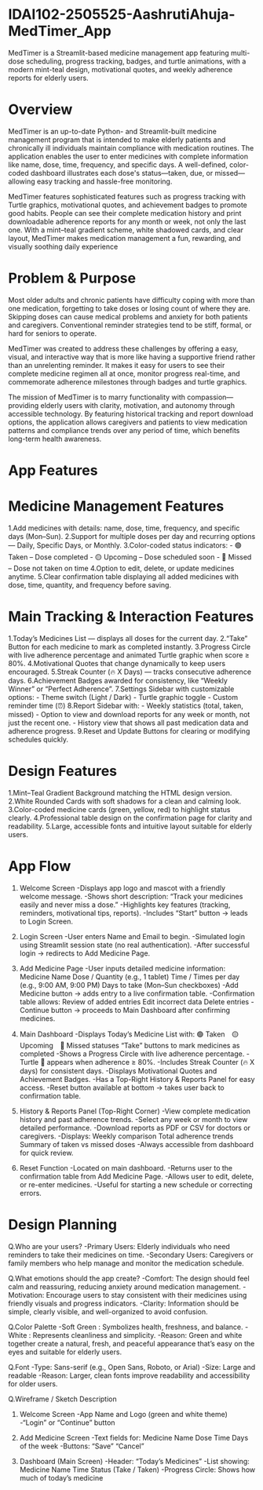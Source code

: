 # IDAI102-2505525-AashrutiAhuja-MedTimer_App
MedTimer is a Streamlit-based medicine management app featuring multi-dose scheduling, progress tracking, badges, and turtle animations, with a modern mint-teal design, motivational quotes, and weekly adherence reports for elderly users.

# Overview
MedTimer is an up-to-date Python- and Streamlit-built medicine management program that is intended to make elderly patients and chronically ill individuals maintain compliance with medication routines. The application enables the user to enter medicines with complete information like name, dose, time, frequency, and specific days. A well-defined, color-coded dashboard illustrates each dose's status—taken, due, or missed—allowing easy tracking and hassle-free monitoring.

MedTimer features sophisticated features such as progress tracking with Turtle graphics, motivational quotes, and achievement badges to promote good habits. People can see their complete medication history and print downloadable adherence reports for any month or week, not only the last one. With a mint–teal gradient scheme, white shadowed cards, and clear layout, MedTimer makes medication management a fun, rewarding, and visually soothing daily experience

# Problem & Purpose
Most older adults and chronic patients have difficulty coping with more than one medication, forgetting to take doses or losing count of where they are. Skipping doses can cause medical problems and anxiety for both patients and caregivers. Conventional reminder strategies tend to be stiff, formal, or hard for seniors to operate.

MedTimer was created to address these challenges by offering a easy, visual, and interactive way that is more like having a supportive friend rather than an unrelenting reminder. It makes it easy for users to see their complete medicine regimen all at once, monitor progress real-time, and commemorate adherence milestones through badges and turtle graphics.

The mission of MedTimer is to marry functionality with compassion—providing elderly users with clarity, motivation, and autonomy through accessible technology. By featuring historical tracking and report download options, the application allows caregivers and patients to view medication patterns and compliance trends over any period of time, which benefits long-term health awareness.

# App Features

 # Medicine Management Features
1.Add medicines with details: name, dose, time, frequency, and specific days (Mon–Sun).
2.Support for multiple doses per day and recurring options — Daily, Specific Days, or Monthly.
3.Color-coded status indicators:
     - 🟢 Taken – Dose completed
     - 🟡 Upcoming – Dose scheduled soon
     - 🔴 Missed – Dose not taken on time
4.Option to edit, delete, or update medicines anytime.
5.Clear confirmation table displaying all added medicines with dose, time, quantity, and frequency before saving.

 # Main Tracking & Interaction Features
1.Today’s Medicines List — displays all doses for the current day.
2.“Take” Button for each medicine to mark as completed instantly.
3.Progress Circle with live adherence percentage and animated Turtle graphic when score ≥ 80%.
4.Motivational Quotes that change dynamically to keep users encouraged.
5.Streak Counter (🔥 X Days) — tracks consecutive adherence days.
6.Achievement Badges awarded for consistency, like “Weekly Winner” or “Perfect Adherence”.
7.Settings Sidebar with customizable options:
     - Theme switch (Light / Dark)
     - Turtle graphic toggle
    - Custom reminder time (⏰)
8.Report Sidebar with:
    - Weekly statistics (total, taken, missed)
    - Option to view and download reports for any week or month, not just the recent one.
    - History view that shows all past medication data and adherence progress.
9.Reset and Update Buttons for clearing or modifying schedules quickly.

 # Design Features
1.Mint–Teal Gradient Background matching the HTML design version.
2.White Rounded Cards with soft shadows for a clean and calming look.
3.Color-coded medicine cards (green, yellow, red) to highlight status clearly.
4.Professional table design on the confirmation page for clarity and readability.
5.Large, accessible fonts and intuitive layout suitable for elderly users.

# App Flow
1. Welcome Screen
-Displays app logo and mascot with a friendly welcome message.
-Shows short description: “Track your medicines easily and never miss a dose.”
-Highlights key features (tracking, reminders, motivational tips, reports).
-Includes “Start” button → leads to Login Screen.

2. Login Screen
-User enters Name and Email to begin.
-Simulated login using Streamlit session state (no real authentication).
-After successful login → redirects to Add Medicine Page.

3. Add Medicine Page
-User inputs detailed medicine information:
    Medicine Name
    Dose / Quantity (e.g., 1 tablet)
    Time / Times per day (e.g., 9:00 AM, 9:00 PM)
    Days to take (Mon–Sun checkboxes)
-Add Medicine button → adds entry to a live confirmation table.
-Confirmation table allows:
    Review of added entries
    Edit incorrect data
    Delete entries
-Continue button → proceeds to Main Dashboard after confirming medicines.

4. Main Dashboard
-Displays Today’s Medicine List with:
     🟢 Taken 🟡 Upcoming 🔴 Missed statuses
     “Take” buttons to mark medicines as completed
-Shows a Progress Circle with live adherence percentage.
-Turtle 🐢 appears when adherence ≥ 80%.
-Includes Streak Counter (🔥 X days) for consistent days.
-Displays Motivational Quotes and Achievement Badges.
-Has a Top-Right History & Reports Panel for easy access.
-Reset button available at bottom → takes user back to confirmation table.

5. History & Reports Panel (Top-Right Corner)
-View complete medication history and past adherence trends.
-Select any week or month to view detailed performance.
-Download reports as PDF or CSV for doctors or caregivers.
-Displays:
      Weekly comparison
      Total adherence trends
      Summary of taken vs missed doses
-Always accessible from dashboard for quick review.

6. Reset Function
-Located on main dashboard.
-Returns user to the confirmation table from Add Medicine Page.
-Allows user to edit, delete, or re-enter medicines.
-Useful for starting a new schedule or correcting errors.

# Design Planning

Q.Who are your users?
-Primary Users: Elderly individuals who need reminders to take their medicines on time.
-Secondary Users: Caregivers or family members who help manage and monitor the medication schedule.

Q.What emotions should the app create?
-Comfort: The design should feel calm and reassuring, reducing anxiety around medication management.
-Motivation: Encourage users to stay consistent with their medicines using friendly visuals and progress indicators.
-Clarity: Information should be simple, clearly visible, and well-organized to avoid confusion.

Q.Color Palette
-Soft Green : Symbolizes health, freshness, and balance.
-White : Represents cleanliness and simplicity.
-Reason: Green and white together create a natural, fresh, and peaceful appearance that’s easy on the eyes and suitable for elderly users.

Q.Font
-Type: Sans-serif (e.g., Open Sans, Roboto, or Arial)
-Size: Large and readable
-Reason: Larger, clean fonts improve readability and accessibility for older users.

Q.Wireframe / Sketch Description
1. Welcome Screen
-App Name and Logo (green and white theme)
-“Login” or “Continue” button

2. Add Medicine Screen
-Text fields for:
  Medicine Name
  Dose
  Time
  Days of the week
-Buttons:
  “Save” 
  “Cancel” 

3. Dashboard (Main Screen)
-Header: “Today’s Medicines”
-List showing:
   Medicine Name
   Time
   Status (Take / Taken)
-Progress Circle: Shows how much of today’s medicine 
